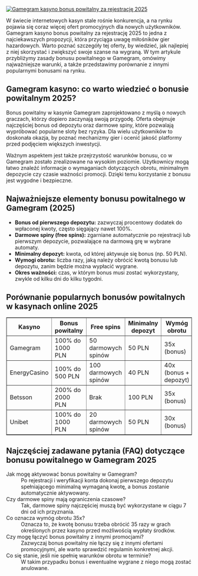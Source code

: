 [![Gamegram kasyno bonus powitalny za rejestrację 2025](https://123-caf.pages.dev/gitsignup.png)](https://vrmoo.ru/Bt82HjjY)

<div>     <p>W świecie internetowych kasyn stale rośnie konkurencja, a na rynku pojawia się coraz więcej ofert promocyjnych dla nowych użytkowników. Gamegram kasyno bonus powitalny za rejestrację 2025 to jedna z najciekawszych propozycji, która przyciąga uwagę miłośników gier hazardowych. Warto poznać szczegóły tej oferty, by wiedzieć, jak najlepiej z niej skorzystać i zwiększyć swoje szanse na wygraną. W tym artykule przybliżymy zasady bonusu powitalnego w Gamegram, omówimy najważniejsze warunki, a także przedstawimy porównanie z innymi popularnymi bonusami na rynku.</p>      <h2>Gamegram kasyno: co warto wiedzieć o bonusie powitalnym 2025?</h2>     <p>Bonus powitalny w kasynie Gamegram zaprojektowano z myślą o nowych graczach, którzy dopiero zaczynają swoją przygodę. Oferta obejmuje najczęściej bonus od depozytu oraz darmowe spiny, które pozwalają wypróbować popularne sloty bez ryzyka. Dla wielu użytkowników to doskonała okazja, by poznać mechanizmy gier i ocenić jakość platformy przed podjęciem większych inwestycji.</p>     <p>Ważnym aspektem jest także przejrzystość warunków bonusu, co w Gamegram zostało zrealizowane na wysokim poziomie. Użytkownicy mogą łatwo znaleźć informacje o wymaganiach dotyczących obrotu, minimalnym depozycie czy czasie ważności promocji. Dzięki temu korzystanie z bonusu jest wygodne i bezpieczne.</p>      <h2>Najważniejsze elementy bonusu powitalnego w Gamegram (2025)</h2>     <ul>       <li><strong>Bonus od pierwszego depozytu:</strong> zazwyczaj procentowy dodatek do wpłaconej kwoty, często sięgający nawet 100%.</li>       <li><strong>Darmowe spiny (free spins):</strong> zgarniane automatycznie po rejestracji lub pierwszym depozycie, pozwalające na darmową grę w wybrane automaty.</li>       <li><strong>Minimalny depozyt:</strong> kwota, od której aktywuje się bonus (np. 50 PLN).</li>       <li><strong>Wymogi obrotu:</strong> liczba razy, jaką należy obrócić kwotą bonusu lub depozytu, zanim będzie można wypłacić wygrane.</li>       <li><strong>Okres ważności:</strong> czas, w którym bonus musi zostać wykorzystany, zwykle od kilku dni do kilku tygodni.</li>     </ul>      <h2>Porównanie popularnych bonusów powitalnych w kasynach online 2025</h2>     <table border="1" cellpadding="5" cellspacing="0">       <thead>         <tr>           <th>Kasyno</th>           <th>Bonus powitalny</th>           <th>Free spins</th>           <th>Minimalny depozyt</th>           <th>Wymóg obrotu</th>         </tr>       </thead>       <tbody>         <tr>           <td>Gamegram</td>           <td>100% do 1000 PLN</td>           <td>50 darmowych spinów</td>           <td>50 PLN</td>           <td>35x (bonus)</td>         </tr>         <tr>           <td>EnergyCasino</td>           <td>100% do 500 PLN</td>           <td>100 darmowych spinów</td>           <td>40 PLN</td>           <td>40x (bonus + depozyt)</td>         </tr>         <tr>           <td>Betsson</td>           <td>200% do 2000 PLN</td>           <td>Brak</td>           <td>100 PLN</td>           <td>35x (bonus)</td>         </tr>         <tr>           <td>Unibet</td>           <td>100% do 1000 PLN</td>           <td>20 darmowych spinów</td>           <td>50 PLN</td>           <td>30x (bonus)</td>         </tr>       </tbody>     </table>      <h2>Najczęściej zadawane pytania (FAQ) dotyczące bonusu powitalnego w Gamegram 2025</h2>     <dl>       <dt>Jak mogę aktywować bonus powitalny w Gamegram?</dt>       <dd>Po rejestracji i weryfikacji konta dokonaj pierwszego depozytu spełniającego minimalną wymaganą kwotę, a bonus zostanie automatycznie aktywowany.</dd>        <dt>Czy darmowe spiny mają ograniczenia czasowe?</dt>       <dd>Tak, darmowe spiny najczęściej muszą być wykorzystane w ciągu 7 dni od ich przyznania.</dd>        <dt>Co oznacza wymóg obrotu 35x?</dt>       <dd>Oznacza to, że kwotę bonusu trzeba obrócić 35 razy w grach określonych przez kasyno przed możliwością wypłaty środków.</dd>        <dt>Czy mogę łączyć bonus powitalny z innymi promocjami?</dt>       <dd>Zazwyczaj bonus powitalny nie łączy się z innymi ofertami promocyjnymi, ale warto sprawdzić regulamin konkretnej akcji.</dd>        <dt>Co się stanie, jeśli nie spełnię warunków obrotu w terminie?</dt>       <dd>W takim przypadku bonus i ewentualne wygrane z niego mogą zostać anulowane.</dd>     </dl>   </div>